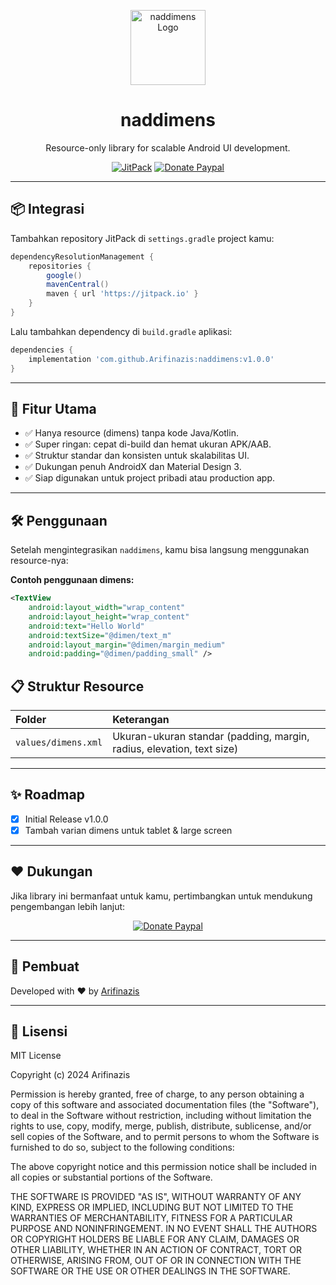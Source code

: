 <p align="center">
  <img src="https://github.com/Arifinazis/naddimens/raw/main/logo.png" alt="naddimens Logo" width="120" height="120"/>
</p>

<h1 align="center">naddimens</h1>

<p align="center">
  Resource-only library for scalable Android UI development.
</p>

<p align="center">
  <a href="https://jitpack.io/#Arifinazis/naddimens"><img src="https://jitpack.io/v/Arifinazis/naddimens.svg" alt="JitPack"></a>
  <a href="https://www.paypal.com/paypalme/Arifinazis"><img src="https://img.shields.io/badge/Donate-PayPal-blue.svg" alt="Donate Paypal"></a>
</p>

---

## 📦 Integrasi

Tambahkan repository JitPack di `settings.gradle` project kamu:

```gradle
dependencyResolutionManagement {
    repositories {
        google()
        mavenCentral()
        maven { url 'https://jitpack.io' }
    }
}
```

Lalu tambahkan dependency di `build.gradle` aplikasi:

```gradle
dependencies {
    implementation 'com.github.Arifinazis:naddimens:v1.0.0'
}
```

---

## 🚀 Fitur Utama

- ✅ Hanya resource (dimens) tanpa kode Java/Kotlin.
- ✅ Super ringan: cepat di-build dan hemat ukuran APK/AAB.
- ✅ Struktur standar dan konsisten untuk skalabilitas UI.
- ✅ Dukungan penuh AndroidX dan Material Design 3.
- ✅ Siap digunakan untuk project pribadi atau production app.

---

## 🛠️ Penggunaan

Setelah mengintegrasikan `naddimens`, kamu bisa langsung menggunakan resource-nya:

**Contoh penggunaan dimens:**

```xml
<TextView
    android:layout_width="wrap_content"
    android:layout_height="wrap_content"
    android:text="Hello World"
    android:textSize="@dimen/text_m"
    android:layout_margin="@dimen/margin_medium"
    android:padding="@dimen/padding_small" />
```
## 📋 Struktur Resource

| Folder | Keterangan |
|:---|:---|
| `values/dimens.xml` | Ukuran-ukuran standar (padding, margin, radius, elevation, text size) |
---

## ✨ Roadmap

- [x] Initial Release v1.0.0
- [x] Tambah varian dimens untuk tablet & large screen
---

## ❤️ Dukungan

Jika library ini bermanfaat untuk kamu, pertimbangkan untuk mendukung pengembangan lebih lanjut:

<p align="center">
  <a href="https://www.paypal.com/paypalme/Arifinazis">
    <img src="https://img.shields.io/badge/Donate-PayPal-blue.svg" alt="Donate Paypal"/>
  </a>
</p>

---

## 👤 Pembuat

Developed with ❤️ by [Arifinazis](https://github.com/Arifinazis)

---

## 📜 Lisensi

MIT License

Copyright (c) 2024 Arifinazis

Permission is hereby granted, free of charge, to any person obtaining a copy
of this software and associated documentation files (the "Software"), to deal
in the Software without restriction, including without limitation the rights
to use, copy, modify, merge, publish, distribute, sublicense, and/or sell
copies of the Software, and to permit persons to whom the Software is
furnished to do so, subject to the following conditions:

The above copyright notice and this permission notice shall be included in all
copies or substantial portions of the Software.

THE SOFTWARE IS PROVIDED "AS IS", WITHOUT WARRANTY OF ANY KIND, EXPRESS OR
IMPLIED, INCLUDING BUT NOT LIMITED TO THE WARRANTIES OF MERCHANTABILITY,
FITNESS FOR A PARTICULAR PURPOSE AND NONINFRINGEMENT. IN NO EVENT SHALL THE
AUTHORS OR COPYRIGHT HOLDERS BE LIABLE FOR ANY CLAIM, DAMAGES OR OTHER
LIABILITY, WHETHER IN AN ACTION OF CONTRACT, TORT OR OTHERWISE, ARISING FROM,
OUT OF OR IN CONNECTION WITH THE SOFTWARE OR THE USE OR OTHER DEALINGS IN THE
SOFTWARE.

